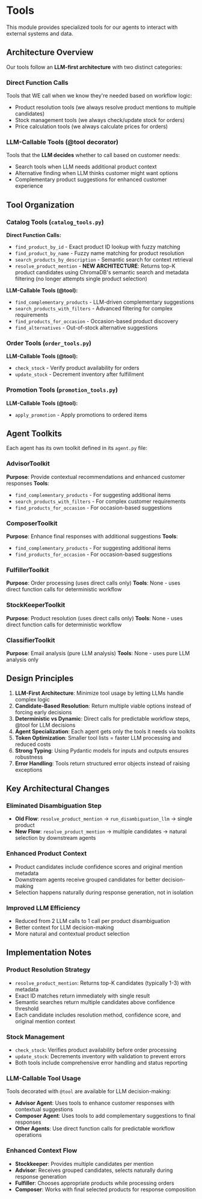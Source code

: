 # Tools

This module provides specialized tools for our agents to interact with external systems and data.

## Architecture Overview

Our tools follow an **LLM-first architecture** with two distinct categories:

### Direct Function Calls
Tools that WE call when we know they're needed based on workflow logic:
- Product resolution tools (we always resolve product mentions to multiple candidates)
- Stock management tools (we always check/update stock for orders)
- Price calculation tools (we always calculate prices for orders)

### LLM-Callable Tools (@tool decorator)
Tools that the **LLM decides** whether to call based on customer needs:
- Search tools when LLM needs additional product context
- Alternative finding when LLM thinks customer might want options
- Complementary product suggestions for enhanced customer experience

## Tool Organization

### Catalog Tools (`catalog_tools.py`)
**Direct Function Calls:**
- `find_product_by_id` - Exact product ID lookup with fuzzy matching
- `find_product_by_name` - Fuzzy name matching for product resolution
- `search_products_by_description` - Semantic search for context retrieval
- `resolve_product_mention` - **NEW ARCHITECTURE**: Returns top-K product candidates using ChromaDB's semantic search and metadata filtering (no longer attempts single product selection)

**LLM-Callable Tools (@tool):**
- `find_complementary_products` - LLM-driven complementary suggestions
- `search_products_with_filters` - Advanced filtering for complex requirements
- `find_products_for_occasion` - Occasion-based product discovery
- `find_alternatives` - Out-of-stock alternative suggestions

### Order Tools (`order_tools.py`)
**LLM-Callable Tools (@tool):**
- `check_stock` - Verify product availability for orders
- `update_stock` - Decrement inventory after fulfillment

### Promotion Tools (`promotion_tools.py`)
**LLM-Callable Tools (@tool):**
- `apply_promotion` - Apply promotions to ordered items

## Agent Toolkits

Each agent has its own toolkit defined in its `agent.py` file:

### AdvisorToolkit
**Purpose**: Provide contextual recommendations and enhanced customer responses
**Tools**:
- `find_complementary_products` - For suggesting additional items
- `search_products_with_filters` - For complex customer requirements
- `find_products_for_occasion` - For occasion-based suggestions

### ComposerToolkit
**Purpose**: Enhance final responses with additional suggestions
**Tools**:
- `find_complementary_products` - For suggesting additional items
- `find_products_for_occasion` - For occasion-based suggestions

### FulfillerToolkit
**Purpose**: Order processing (uses direct calls only)
**Tools**: None - uses direct function calls for deterministic workflow

### StockKeeperToolkit
**Purpose**: Product resolution (uses direct calls only)
**Tools**: None - uses direct function calls for deterministic workflow

### ClassifierToolkit
**Purpose**: Email analysis (pure LLM analysis)
**Tools**: None - uses pure LLM analysis only

## Design Principles

1. **LLM-First Architecture**: Minimize tool usage by letting LLMs handle complex logic
2. **Candidate-Based Resolution**: Return multiple viable options instead of forcing early decisions
3. **Deterministic vs Dynamic**: Direct calls for predictable workflow steps, @tool for LLM decisions
4. **Agent Specialization**: Each agent gets only the tools it needs via toolkits
5. **Token Optimization**: Smaller tool lists = faster LLM processing and reduced costs
6. **Strong Typing**: Using Pydantic models for inputs and outputs ensures robustness
7. **Error Handling**: Tools return structured error objects instead of raising exceptions

## Key Architectural Changes

### Eliminated Disambiguation Step
- **Old Flow**: `resolve_product_mention` → `run_disambiguation_llm` → single product
- **New Flow**: `resolve_product_mention` → multiple candidates → natural selection by downstream agents

### Enhanced Product Context
- Product candidates include confidence scores and original mention metadata
- Downstream agents receive grouped candidates for better decision-making
- Selection happens naturally during response generation, not in isolation

### Improved LLM Efficiency
- Reduced from 2 LLM calls to 1 call per product disambiguation
- Better context for LLM decision-making
- More natural and contextual product selection

## Implementation Notes

### Product Resolution Strategy
- `resolve_product_mention`: Returns top-K candidates (typically 1-3) with metadata
- Exact ID matches return immediately with single result
- Semantic searches return multiple candidates above confidence threshold
- Each candidate includes resolution method, confidence score, and original mention context

### Stock Management
- `check_stock`: Verifies product availability before order processing
- `update_stock`: Decrements inventory with validation to prevent errors
- Both tools include comprehensive error handling and status reporting

### LLM-Callable Tool Usage
Tools decorated with `@tool` are available for LLM decision-making:
- **Advisor Agent**: Uses tools to enhance customer responses with contextual suggestions
- **Composer Agent**: Uses tools to add complementary suggestions to final responses
- **Other Agents**: Use direct function calls for predictable workflow operations

### Enhanced Context Flow
- **Stockkeeper**: Provides multiple candidates per mention
- **Advisor**: Receives grouped candidates, selects naturally during response generation
- **Fulfiller**: Chooses appropriate products while processing orders
- **Composer**: Works with final selected products for response composition
